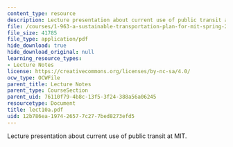```yaml
---
content_type: resource
description: Lecture presentation about current use of public transit at MIT.
file: /courses/1-963-a-sustainable-transportation-plan-for-mit-spring-2007/12b786ea197426577c277bed8273efd5_lect10a.pdf
file_size: 41785
file_type: application/pdf
hide_download: true
hide_download_original: null
learning_resource_types:
- Lecture Notes
license: https://creativecommons.org/licenses/by-nc-sa/4.0/
ocw_type: OCWFile
parent_title: Lecture Notes
parent_type: CourseSection
parent_uid: 76110f79-4b8c-13f5-3f24-388a56a06245
resourcetype: Document
title: lect10a.pdf
uid: 12b786ea-1974-2657-7c27-7bed8273efd5
---
```

Lecture presentation about current use of public transit at MIT.